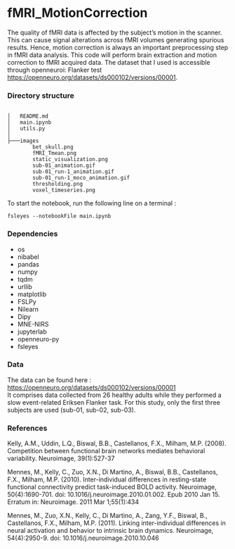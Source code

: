 # fMRI_MotionCorrection

The quality of fMRI data is affected by the subject’s motion in the scanner. This can cause signal alterations across fMRI volumes generating spurious results. Hence, motion correction is always an important preprocessing step in fMRI data analysis. This code will perform brain extraction and motion correction to fMRI acquired data. 
The dataset that I used is accessible through openneuroi: Flanker test https://openneuro.org/datasets/ds000102/versions/00001.


### Directory structure
```

│   README.md
│   main.ipynb
│   utils.py
│   
├───images
        bet_skull.png
        fMRI_Tmean.png
        static_visualization.png   
        sub-01_animation.gif
        sub-01_run-1_animation.gif
        sub-01_run-1_moco_animation.gif
        thresholding.png
        voxel_timeseries.png
```

To start the notebook, run the following line on a terminal :

    fsleyes --notebookFile main.ipynb
    
### Dependencies
- os
- nibabel
- pandas
- numpy
- tqdm
- urllib
- matplotlib
- FSLPy
- Nilearn
- Dipy 
- MNE-NIRS 
- jupyterlab
- openneuro-py 
- fsleyes

### Data 
The data can be found here : https://openneuro.org/datasets/ds000102/versions/00001 \
It comprises data collected from 26 healthy adults while they performed a slow event-related Eriksen Flanker task. For this study, only the first three subjects are used (sub-01, sub-02, sub-03). 

### References
Kelly, A.M., Uddin, L.Q., Biswal, B.B., Castellanos, F.X., Milham, M.P. (2008). Competition between functional brain networks mediates behavioral variability. Neuroimage, 39(1):527-37

Mennes, M., Kelly, C., Zuo, X.N., Di Martino, A., Biswal, B.B., Castellanos, F.X., Milham, M.P. (2010). Inter-individual differences in resting-state functional connectivity predict task-induced BOLD activity. Neuroimage, 50(4):1690-701. doi: 10.1016/j.neuroimage.2010.01.002. Epub 2010 Jan 15. Erratum in: Neuroimage. 2011 Mar 1;55(1):434

Mennes, M., Zuo, X.N., Kelly, C., Di Martino, A., Zang, Y.F., Biswal, B., Castellanos, F.X., Milham, M.P. (2011). Linking inter-individual differences in neural activation and behavior to intrinsic brain dynamics. Neuroimage, 54(4):2950-9. doi: 10.1016/j.neuroimage.2010.10.046
